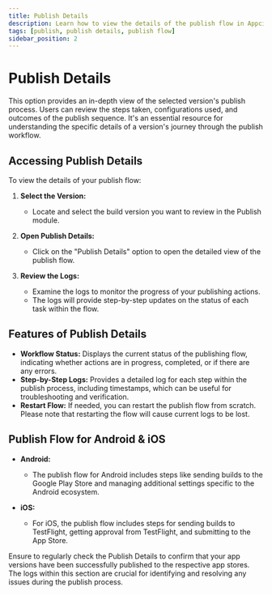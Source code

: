 ```yaml
---
title: Publish Details
description: Learn how to view the details of the publish flow in Appcircle
tags: [publish, publish details, publish flow]
sidebar_position: 2
---
```


# Publish Details

This option provides an in-depth view of the selected version's publish process. Users can review the steps taken, configurations used, and outcomes of the publish sequence. It's an essential resource for understanding the specific details of a version's journey through the publish workflow.

<!--
The "Publish Details" feature in the Publish module provides a comprehensive view of the publish flow for both Android and iOS builds. It is where you can see the progress and logs of your publishing process to different platforms like Google Play Store and TestFlight. -->

<Screenshot url='https://cdn.appcircle.io/docs/assets/BE3973-publishDetails.png' />

## Accessing Publish Details

To view the details of your publish flow:

1. **Select the Version:**

   - Locate and select the build version you want to review in the Publish module.

2. **Open Publish Details:**

   - Click on the "Publish Details" option to open the detailed view of the publish flow.

3. **Review the Logs:**
   - Examine the logs to monitor the progress of your publishing actions.
   - The logs will provide step-by-step updates on the status of each task within the flow.

## Features of Publish Details

- **Workflow Status:** Displays the current status of the publishing flow, indicating whether actions are in progress, completed, or if there are any errors.
- **Step-by-Step Logs:** Provides a detailed log for each step within the publish process, including timestamps, which can be useful for troubleshooting and verification.
- **Restart Flow:** If needed, you can restart the publish flow from scratch. Please note that restarting the flow will cause current logs to be lost.

## Publish Flow for Android & iOS

- **Android:**

  - The publish flow for Android includes steps like sending builds to the Google Play Store and managing additional settings specific to the Android ecosystem.

- **iOS:**
  - For iOS, the publish flow includes steps for sending builds to TestFlight, getting approval from TestFlight, and submitting to the App Store.

Ensure to regularly check the Publish Details to confirm that your app versions have been successfully published to the respective app stores. The logs within this section are crucial for identifying and resolving any issues during the publish process.
